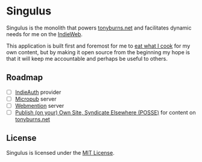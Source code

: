 # Singulus

Singulus is the monolith that powers [tonyburns.net](https://tonyburns.net) and facilitates dynamic needs for me on the [IndieWeb](https://indieweb.org/).

This application is built first and foremost for me to [eat what I cook](https://indieweb.org/eat_what_you_cook) for my own content, but by making it open source from the beginning my hope is that it will keep me accountable and perhaps be useful to others.

## Roadmap

* [ ] [IndieAuth](https://indieauth.net/) provider
* [ ] [Micropub](https://micropub.rocks/) server
* [ ] [Webmention](https://webmention.rocks/) server
* [ ] [Publish (on your) Own Site, Syndicate Elsewhere (POSSE)](https://indieweb.org/POSSE) for content on [tonyburns.net](https://tonyburns.net)

## License

Singulus is licensed under the [MIT License](https://opensource.org/licenses/MIT).